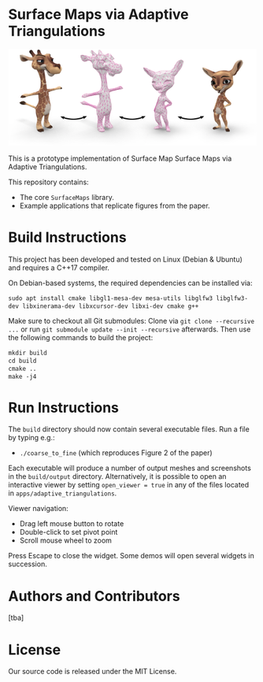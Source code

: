 # Surface Maps via Adaptive Triangulations
![Teaser](img/teaser_repo.png)

<!--This is a prototype implementation of the paper Surface Map Surface Maps via Adaptive Triangulations [paper link] by [authors].-->
This is a prototype implementation of Surface Map Surface Maps via Adaptive Triangulations.

This repository contains:
* The core `SurfaceMaps` library.
* Example applications that replicate figures from the paper.


# Build Instructions

This project has been developed and tested on Linux (Debian & Ubuntu) and requires a C++17 compiler.

On Debian-based systems, the required dependencies can be installed via:
```
sudo apt install cmake libgl1-mesa-dev mesa-utils libglfw3 libglfw3-dev libxinerama-dev libxcursor-dev libxi-dev cmake g++
```

Make sure to checkout all Git submodules: Clone via `git clone --recursive ...` or run `git submodule update --init --recursive` afterwards.
Then use the following commands to build the project:
```
mkdir build
cd build
cmake ..
make -j4
```

# Run Instructions

The `build` directory should now contain several executable files. Run a file by typing e.g.:

* `./coarse_to_fine` (which reproduces Figure 2 of the paper)


Each executable will produce a number of output meshes and screenshots in the `build/output` directory.
Alternatively, it is possible to open an interactive viewer by setting `open_viewer = true` in any of the files located in `apps/adaptive_triangulations`.

Viewer navigation:

* Drag left mouse button to rotate
* Double-click to set pivot point
* Scroll mouse wheel to zoom

Press Escape to close the widget. Some demos will open several widgets in succession.

# Authors and Contributors
[tba]

# License
Our source code is released under the MIT License.
